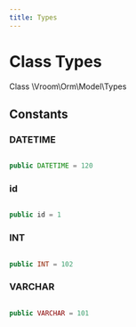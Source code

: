 ```yaml
---
title: Types
---
```


# Class Types

Class \Vroom\Orm\Model\Types

## Constants

### DATETIME

```php

public DATETIME = 120

```

### id

```php

public id = 1

```

### INT

```php

public INT = 102

```

### VARCHAR

```php

public VARCHAR = 101

```








